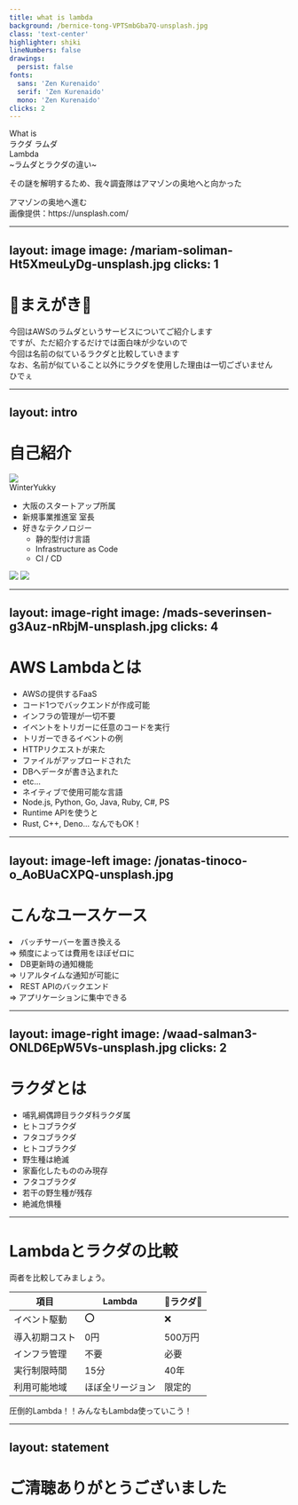 ```yaml
---
title: what is lambda
background: /bernice-tong-VPTSmbGba7Q-unsplash.jpg
class: 'text-center'
highlighter: shiki
lineNumbers: false
drawings:
  persist: false
fonts:
  sans: 'Zen Kurenaido'
  serif: 'Zen Kurenaido'
  mono: 'Zen Kurenaido'
clicks: 2
---
```


<div class="flex justify-center items-end mb-4">
  <div class="text-7xl">What is </div>
  <div class="px-3 grid">
    <div class>
      <span class="line-through pr-2 text-amber-600">ラクダ</span>
      <span class="text-orange-300">ラムダ</span>
    </div>
    <div class="text-orange-300 font-bold text-7xl">Lambda</div>
  </div>
</div>

<div class="opacity-70">~ラムダとラクダの違い~</div>

<p class="opacity-50">その謎を解明するため、我々調査隊はアマゾンの奥地へと向かった</p>

<div class="pt-12">
  <random-fall-texts
    v-if="$slidev.nav.currentPage === 1"
    text="🐪"
    :speed="300"
    :max="50" 
    :interval="400"
    class="text-6xl opacity-50" 
  />
  <random-fall-texts
    v-if="$slidev.nav.currentPage === 1"
    text="🐫"
    :speed="300"
    :max="50" 
    :interval="400"
    class="text-6xl opacity-50" 
  />
  <span @click="$slidev.nav.next" class="px-2 py-1 rounded cursor-pointer" hover="bg-white bg-opacity-10 scale-110">
    アマゾンの奥地へ進む <carbon:arrow-right class="inline"/>
  </span>
  <slide-text
    v-if="$slidev.nav.currentPage === 1 && $slidev.nav.clicks > 0"
    class="text-8xl"
    text="🐪🐫🐪🐫🐪🐫"
    :y="400"
    :x="-800"
    :speed="3"
    :max="1700"
    @finish="$slidev.nav.nextSlide"
  />
</div>

<div class="absolute bottom-3 left-3 opacity-20 text-sm">画像提供：https://unsplash.com/</div>

---
layout: image
image: /mariam-soliman-Ht5XmeuLyDg-unsplash.jpg
clicks: 1
---

# 🐪まえがき🐫

<div class="text-2xl">
  <div class="text-black">
    <div>今回はAWSの<span class="font-bold text-orange-500">ラムダ</span>というサービスについてご紹介します</div>
    <div>ですが、ただ紹介するだけでは面白味が少ないので</div>
    <div>今回は名前の似ている<span class="font-bold text-amber-700">ラクダ</span>と比較していきます</div>
    <div class="mt-6">なお、名前が似ていること以外に<span class="font-bold text-amber-700">ラクダ</span>を使用した理由は一切ございません</div>
  </div>
</div>
<div
  v-if="$slidev.nav.clicks > 0"
  v-motion-slide-left
  class="absolute top-85 right-70 text-white"
>ひでぇ
</div>

---
layout: intro
---

# 自己紹介

<div class="flex">
  <div class="basis-1/4">
    <img src="/profile.png" class="rounded-full px-6 py-6" />
    <div class="py-3 text-4xl text-center font-bold">WinterYukky</div>
    <div class="flex justify-around">
      <a href="https://github.com/WinterYukky" target="_blank" alt="GitHub" class="text-xl icon-btn opacity-50 !border-none !hover:text-white">
        <mdi-github class="text-3xl" />
      </a>
      <a href="https://twitter.com/WinterYukky" target="_blank" alt="Twitter" class="text-xl icon-btn opacity-50 !border-none !hover:text-sky-500">
        <mdi-twitter class="text-3xl text-sky-500" />
      </a>
    </div>
  </div>
  <div class="basis-2/4 pl-10">
    <ul class="text-2xl">
      <li>大阪のスタートアップ所属</li>
      <li>新規事業推進室 室長</li>
      <li>好きなテクノロジー
        <ul class="text-xl">
          <li>静的型付け言語</li>
          <li>Infrastructure as Code</li>
          <li>CI / CD</li>
        </ul>
      </li>
    </ul>
  </div>
  <div class="basis-1/4 pl-10">
    <img src="/aws-certified-cloud-practitioner.png" class="rounded-full px-6" />
    <img src="/aws-certified-solutions-architect-associate.png" class="rounded-full px-6 pt-6" />
  </div>
</div>

---
layout: image-right
image: /mads-severinsen-g3Auz-nRbjM-unsplash.jpg
clicks: 4
---

<h1><span class="font-bold text-orange-400">AWS Lambda</span>とは</h1>

<ul>
  <li :class="{'opacity-20': $slidev.nav.clicks !== 0}">
    AWSの提供するFaaS
    <li>コード1つでバックエンドが作成可能</li>
    <li>インフラの管理が一切不要</li>
  </li>
  <li :class="{'opacity-20': $slidev.nav.clicks !== 1}">イベントをトリガーに任意のコードを実行</li>
  <li :class="{'opacity-20': $slidev.nav.clicks !== 2}">
    トリガーできるイベントの例
    <li>HTTPリクエストが来た</li>
    <li>ファイルがアップロードされた</li>
    <li>DBへデータが書き込まれた</li>
    <li>etc...</li>
  </li>
  <li :class="{'opacity-20': $slidev.nav.clicks !== 3}">
    ネイティブで使用可能な言語
    <li>Node.js, Python, Go, Java, Ruby, C#, PS</li>
  </li>
  <li :class="{'opacity-20': $slidev.nav.clicks !== 4}">
    Runtime APIを使うと
    <li>Rust, C++, Deno... なんでもOK！</li>
  </li>
</ul>


<onomatopoeia text="もしゃ" :max="3" :x="710" :y="350" />

---
layout: image-left
image: /jonatas-tinoco-o_AoBUaCXPQ-unsplash.jpg
---

# こんなユースケース

<li class="text-xl mt-15">バッチサーバーを置き換える</li>
<div class="mt-1 ml-12 text-md opacity-80">⇒ 頻度によっては費用をほぼゼロに</div>

<li class="text-xl mt-5">DB更新時の通知機能</li>
<div class="mt-1 ml-12 text-md opacity-80">⇒ リアルタイムな通知が可能に</div>

<li class="text-xl mt-5">REST APIのバックエンド</li>
<div class="mt-1 ml-12 text-md opacity-80">⇒ アプリケーションに集中できる</div>

---
layout: image-right
image: /waad-salman3-ONLD6EpW5Vs-unsplash.jpg
clicks: 2
---

<h1><span class="font-bold text-amber-700">ラクダ</span>とは</h1>

<ul>
  <li :class="{'opacity-20': $slidev.nav.clicks !== 0}">
    哺乳綱偶蹄目ラクダ科ラクダ属
    <li>ヒトコブラクダ</li>
    <li>フタコブラクダ</li>
  </li>
  <li :class="{'opacity-20': $slidev.nav.clicks !== 1}">
    ヒトコブラクダ
    <li>野生種は絶滅</li>
    <li>家畜化したもののみ現存</li>
  </li>
  <li :class="{'opacity-20': $slidev.nav.clicks !== 2}">
    フタコブラクダ
    <li>若干の野生種が残存</li>
    <li>絶滅危惧種</li>
  </li>
</ul>

<!-- 哺乳(ほにゅう)綱偶蹄(ぐうてい)目ラクダ科ラクダ属 -->

---

# Lambdaとラクダの比較

両者を比較してみましょう。

<table class="table-auto">
  <thead>
    <tr>
      <th>項目</th>
      <th>Lambda</th>
      <th>🐫ラクダ🐪</th>
    </tr>
  </thead>
  <tbody>
    <tr>
      <td>イベント駆動</td>
      <td>⭕</td>
      <td>❌</td>
    </tr>
    <tr>
      <td>導入初期コスト</td>
      <td>0円</td>
      <td>500万円</td>
    </tr>
    <tr>
      <td>インフラ管理</td>
      <td>不要</td>
      <td>必要</td>
    </tr>
    <tr>
      <td>実行制限時間</td>
      <td>15分</td>
      <td>40年</td>
    </tr>
    <tr>
      <td>利用可能地域</td>
      <td>ほぼ全リージョン</td>
      <td>限定的</td>
    </tr>
  </tbody>
</table>

<div class="pt-12 text-3xl">圧倒的Lambda！！みんなもLambda使っていこう！</div>

---
layout: statement
---

# ご清聴ありがとうございました

<controllable-random-fall-texts v-if="$slidev.nav.currentPage === 8" />

